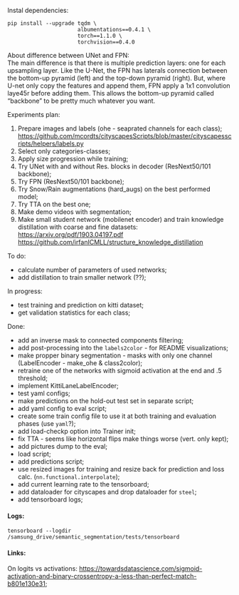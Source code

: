 
Instal dependencies:  
```
pip install --upgrade tqdm \
                      albumentations==0.4.1 \
                      torch==1.1.0 \ 
                      torchvision==0.4.0
```  

About difference between UNet and FPN:  
 The main difference is that there is multiple prediction layers: one for each upsampling layer. Like the U-Net, the FPN has laterals connection between the bottom-up pyramid (left) and the top-down pyramid (right). But, where U-net only copy the features and append them, FPN apply a 1x1 convolution laye45r before adding them. This allows the bottom-up pyramid called “backbone” to be pretty much whatever you want.  

Experiments plan:  
1. Prepare images and labels (ohe - seaprated channels for each class);  
        https://github.com/mcordts/cityscapesScripts/blob/master/cityscapesscripts/helpers/labels.py  
2. Select only categories-classes;  
3. Apply size progression while training;  
4. Try UNet with and without Res. blocks in decoder (ResNext50/101 backbone);  
5. Try FPN (ResNext50/101 backbone);  
6. Try Snow/Rain augmentations (hard_augs) on the best performed model;  
7. Try TTA on the best one;  
8. Make demo videos with segmentation;  
9. Make small student network (mobilenet encoder) and train knowledge distillation with coarse and fine datasets:  
        https://arxiv.org/pdf/1903.04197.pdf
        https://github.com/irfanICMLL/structure_knowledge_distillation

To do:  
 - calculate number of parameters of used networks;  
 - add distillation to train smaller network (??);  

In progress:  
 - test training and prediction on kitti dataset;  
 - get validation statistics for each class;  

Done:  
- add an inverse mask to connected components filtering;  
- add post-processing into the `labels2color` - for README visualizations;  
- make propper binary segmentation - masks with only one channel (LabelEncoder - make_ohe & class2color);  
- retraine one of the networks with sigmoid activation at the end and .5 threshold;  
- implement KittiLaneLabelEncoder;  
- test yaml configs;  
- make predictions on the hold-out test set in separate script;  
- add yaml config to eval script;  
- create some train config file to use it at both training and evaluation phases (use `yaml`?);  
- add load-checkp option into Trainer init;  
- fix TTA - seems like horizontal flips make things worse (vert. only kept);  
- add pictures dump to the eval;  
- load script;  
- add predictions script;  
- use resized images for training and resize back for prediction and loss calc. (`nn.functional.interpolate`);  
- add current learning rate to the tensorboard;  
- add dataloader for cityscapes and drop dataloader for `steel`;  
- add tensorboard logs;  


#### Logs:  
```
tensorboard --logdir /samsung_drive/semantic_segmentation/tests/tensorboard
```  
#### Links: 

On logits vs activations: https://towardsdatascience.com/sigmoid-activation-and-binary-crossentropy-a-less-than-perfect-match-b801e130e31;  

